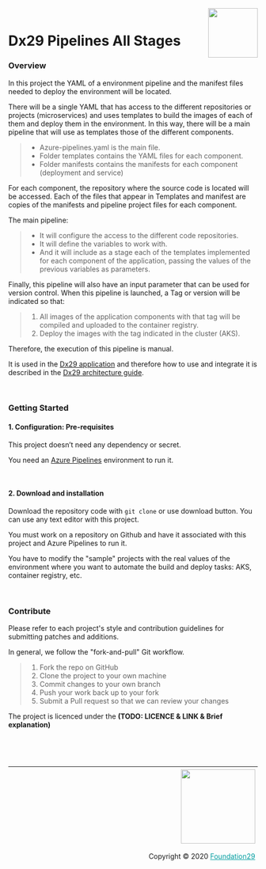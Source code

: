 <div style="margin-bottom: 1%; padding-bottom: 2%;">
	<img align="right" width="100px" src="https://dx29.ai/assets/img/logo-Dx29.png">
</div>

Dx29 Pipelines All Stages
==============================================================================================================================================
### **Overview**

In this project the YAML of a environment pipeline and the manifest files needed to deploy the environment will be located.

There will be a single YAML that has access to the different repositories or projects (microservices) and uses templates to build the images of each of them and deploy them in the environment. In this way, there will be a main pipeline that will use as templates those of the different components.

>- Azure-pipelines.yaml is the main file.
>- Folder templates contains the YAML files for each component.
>- Folder manifests contains the manifests for each component (deployment and service)

For each component, the repository where the source code is located will be accessed. Each of the files that appear in Templates and manifest are copies of the manifests and pipeline project files for each component.


The main pipeline:

>- It will configure the access to the different code repositories.
>- It will define the variables to work with.
>- And it will include as a stage each of the templates implemented for each component of the application, passing the values of the previous variables as parameters.

Finally, this pipeline will also have an input parameter that can be used for version control. When this pipeline is launched, a Tag or version will be indicated so that:
>1. All images of the application components with that tag will be compiled and uploaded to the container registry.
>2. Deploy the images with the tag indicated in the cluster (AKS).

Therefore, the execution of this pipeline is manual.

It is used in the [Dx29 application](https://dx29.ai/) and therefore how to use and integrate it is described in the [Dx29 architecture guide](https://dx29-v2.readthedocs.io/en/latest/index.html).

<p>&nbsp;</p>

### **Getting Started**

####  1. Configuration: Pre-requisites

This project doesn’t need any dependency or secret.

You need an [Azure Pipelines](https://azure.microsoft.com/en-gb/services/devops/pipelines/) environment to run it. 

<p>&nbsp;</p>

####  2. Download and installation

Download the repository code with `git clone` or use download button.
You can use any text editor with this project.

You must work on a repository on Github and have it associated with this project and Azure Pipelines to run it.

You have to modify the "sample" projects with the real values of the environment where you want to automate the build and deploy tasks: AKS, container registry, etc.

<p>&nbsp;</p>

### **Contribute**

Please refer to each project's style and contribution guidelines for submitting patches and additions. 

In general, we follow the "fork-and-pull" Git workflow.

>1. Fork the repo on GitHub
>2. Clone the project to your own machine
>3. Commit changes to your own branch
>4. Push your work back up to your fork
>5. Submit a Pull request so that we can review your changes

The project is licenced under the **(TODO: LICENCE & LINK & Brief explanation)**

<p>&nbsp;</p>
<p>&nbsp;</p>

<div style="border-top: 1px solid !important;
	padding-top: 1% !important;
    padding-right: 1% !important;
    padding-bottom: 0.1% !important;">
	<div align="right">
		<img width="150px" src="https://dx29.ai/assets/img/logo-foundation-twentynine-footer.png">
	</div>
	<div align="right" style="padding-top: 0.5% !important">
		<p align="right">	
			Copyright © 2020
			<a style="color:#009DA0" href="https://www.foundation29.org/" target="_blank"> Foundation29</a>
		</p>
	</div>
<div>
